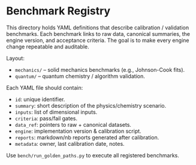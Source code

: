 # Benchmark Registry

This directory holds YAML definitions that describe calibration / validation
benchmarks. Each benchmark links to raw data, canonical summaries, the engine
version, and acceptance criteria. The goal is to make every engine change
repeatable and auditable.

Layout:
- `mechanics/` – solid mechanics benchmarks (e.g., Johnson-Cook fits).
- `quantum/` – quantum chemistry / algorithm validation.

Each YAML file should contain:
- `id`: unique identifier.
- `summary`: short description of the physics/chemistry scenario.
- `inputs`: list of dimensional inputs.
- `criteria`: pass/fail gates.
- `data_ref`: pointers to raw + canonical datasets.
- `engine`: implementation version & calibration script.
- `reports`: markdown/nb reports generated after calibration.
- `metadata`: owner, last calibration date, notes.

Use `bench/run_golden_paths.py` to execute all registered benchmarks.
